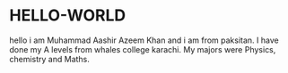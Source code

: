 # HELLO-WORLD
hello
i am Muhammad Aashir Azeem Khan and i am from paksitan. I have done my A levels from whales college karachi.
My majors were Physics, chemistry and Maths.

